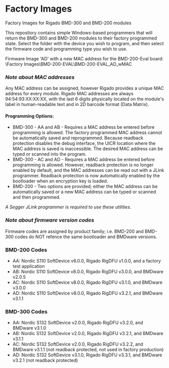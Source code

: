 # Factory Images
Factory Images for Rigado BMD-300 and BMD-200 modules

This repository contains simple Windows-based programmers that will return the BMD-300 and BMD-200 modules to their factory programmed state. Select the folder with the device you wish to program, and then select the firmware code and programming type you wish to use.

Firmware Image 'AD' with a new MAC address for the BMD-200-Eval board: \Factory Images\BMD-200-EVAL\BMD-200-EVAL\_AD\_wMAC

### *Note about MAC addresses*

Any MAC address can be assigned, however Rigado provides a unique MAC address for every module. Rigado MAC addresses are always 94:54:93:XX:XX:XX, with the last 6 digits physically located on the module's label in human-readable text and in 2D barcode format (Data Matrix).

#### Programming Options:

* BMD-300 - AA and AB - Requires a MAC address be entered before programming is allowed. The factory programmed MAC address cannot be automatically saved and reprogrammed. Because readback protection disables the debug interface, the UICR location where the MAC address is saved is inaccessible. The desired MAC address can be typed or scanned into the program.
* BMD-300 - AC and AD - Requires a MAC address be entered before programming is allowed. However, readback protection is no longer enabled by default, and the MAC addresses can be read out with a JLink programmer. Readback protection is now automatically enabled by the bootloader when an encryption key is loaded.
* BMD-200 - Two options are provided; either the MAC address can be automatically saved or a new MAC address can be typed or scanned and then programmed.

*A Segger JLink programmer is required to use these utilities.*

### *Note about firmware version codes*

Firmware codes are assigned by product family; i.e. BMD-200 and BMD-300 codes do NOT refence the same bootloader and BMDware versions.

### BMD-200 Codes

* AA: Nordic S110 SoftDevice v6.0.0, Rigado RigDFU v1.0.0, and a factory test application
* AB: Nordic S110 SoftDevice v8.0.0, Rigado RigDFU v3.0.0, and BMDware v2.0.5
* AC: Nordic S110 SoftDevice v8.0.0, Rigado RigDFU v3.1.0, and BMDware v3.0.0
* AD: Nordic S110 SoftDevice v8.0.0, Rigado RigDFU v3.2.1, and BMDware v3.1.1

### BMD-300 Codes

* AA: Nordic S132 SoftDevice v2.0.0, Rigado RigDFU v3.2.0, and BMDware v3.1.0
* AB: Nordic S132 SoftDevice v2.0.0, Rigado RigDFU v3.2.1, and BMDware v3.1.1
* AC: Nordic S132 SoftDevice v2.0.0, Rigado RigDFU v3.2.2, and BMDware v3.1.1 (not readback protected, not used in factory production)
* AD: Nordic S132 SoftDevice v3.1.0, Rigado RigDFU v3.3.1, and BMDware v3.2.1 (not readback protected)